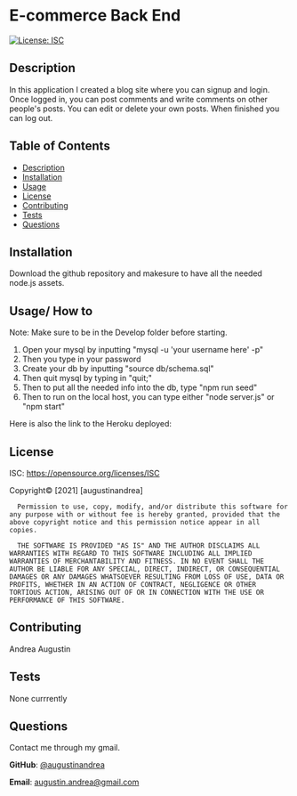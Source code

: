 # E-commerce Back End
  [![License: ISC](https://img.shields.io/badge/License-ISC-blue.svg)](https://opensource.org/licenses/ISC)

  ## Description
  In this application I created a blog site where you can signup and login. Once logged in, you can post comments and write comments on other people's posts. You can edit or delete your own posts. When finished you can log out. 

  ## Table of Contents
  * [Description](#Description)
  * [Installation](#Installation)
  * [Usage](#Usage)
  * [License](#license)
  * [Contributing](#Contributing)
  * [Tests](#Tests)
  * [Questions](#Questions)

 
  ## Installation
  Download the github repository and makesure to have all the needed node.js assets.

  ## Usage/ How to
  Note: Make sure to be in the Develop folder before starting.
1. Open your mysql by inputting "mysql -u 'your username here' -p"
2. Then you type in your password
3. Create your db by inputting "source db/schema.sql"
4. Then quit mysql by typing in "quit;"
5. Then to put all the needed info into the db, type "npm run seed"
6. Then to run on the local host, you can type either "node server.js" or "npm start"

Here is also the link to the Heroku deployed: 

  
  ## License 
  ISC:
  https://opensource.org/licenses/ISC
  

  Copyright© [2021] [augustinandrea] 

      Permission to use, copy, modify, and/or distribute this software for any purpose with or without fee is hereby granted, provided that the above copyright notice and this permission notice appear in all copies.

      THE SOFTWARE IS PROVIDED "AS IS" AND THE AUTHOR DISCLAIMS ALL WARRANTIES WITH REGARD TO THIS SOFTWARE INCLUDING ALL IMPLIED WARRANTIES OF MERCHANTABILITY AND FITNESS. IN NO EVENT SHALL THE AUTHOR BE LIABLE FOR ANY SPECIAL, DIRECT, INDIRECT, OR CONSEQUENTIAL DAMAGES OR ANY DAMAGES WHATSOEVER RESULTING FROM LOSS OF USE, DATA OR PROFITS, WHETHER IN AN ACTION OF CONTRACT, NEGLIGENCE OR OTHER TORTIOUS ACTION, ARISING OUT OF OR IN CONNECTION WITH THE USE OR PERFORMANCE OF THIS SOFTWARE.      
        

  ## Contributing
  Andrea Augustin

  ## Tests
  None currrently

  
  ## Questions
  Contact me through my gmail.

  **GitHub**: [@augustinandrea](https://github.com/augustinandrea)
  

  **Email**: augustin.andrea@gmail.com